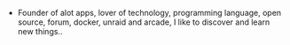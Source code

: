 - Founder of alot apps, lover of technology, programming language, open source, forum, docker, unraid and arcade, I like to discover and learn new things..
  <br>







































































































































































